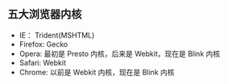 ## 五大浏览器内核

- IE： Trident(MSHTML)
- Firefox: Gecko
- Opera: 最初是 Presto 内核，后来是 Webkit，现在是 Blink 内核
- Safari: Webkit
- Chrome: 以前是 Webkit 内核，现在是 Blink 内核
